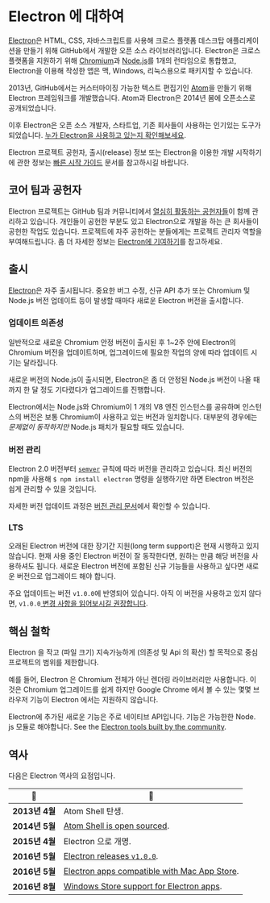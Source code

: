 # Electron 에 대하여

[Electron](https://electronjs.org)은 HTML, CSS, 자바스크립트를 사용해 크로스 플랫폼 데스크탑 애플리케이션을 만들기 위해 GitHub에서 개발한 오픈 소스 라이브러리입니다. Electron은 크로스 플랫폼을 지원하기 위해 [Chromium](https://www.chromium.org/Home)과 [Node.js](https://nodejs.org)를 1개의 런타임으로 통합했고, Electron을 이용해 작성한 앱은 맥, Windows, 리눅스용으로 패키지할 수 있습니다.

2013년, GitHub에서는 커스터마이징 가능한 텍스트 편집기인 [Atom](https://atom.io)을 만들기 위해 Electron 프레임워크를 개발했습니다. Atom과 Electron은 2014년 봄에 오픈소스로 공개되었습니다.

이후 Electron은 오픈 소스 개발자, 스타트업, 기존 회사들이 사용하는 인기있는 도구가 되었습니다. [누가 Electron을 사용하고 있는지 확인해보세요](https://electronjs.org/apps).

Electron 프로젝트 공헌자, 출시(release) 정보 또는 Electron을 이용한 개발 시작하기에 관한 정보는 [빠른 시작 가이드](quick-start.md) 문서를 참고하시길 바랍니다.

## 코어 팀과 공헌자

Electron 프로젝트는 GitHub 팀과 커뮤니티에서 [열심히 활동하는 공헌자들](https://github.com/electron/electron/graphs/contributors)이 함께 관리하고 있습니다. 개인들이 공헌한 부분도 있고 Electron으로 개발을 하는 큰 회사들이 공헌한 작업도 있습니다. 프로젝트에 자주 공헌하는 분들에게는 프로젝트 관리자 역할을 부여해드립니다. 좀 더 자세한 정보는 [Electron에 기여하기](https://github.com/electron/electron/blob/master/CONTRIBUTING.md)를 참고하세요.

## 출시

[Electron](https://github.com/electron/electron/releases)은 자주 출시됩니다. 중요한 버그 수정, 신규 API 추가 또는 Chromium 및 Node.js 버전 업데이트 등이 발생할 때마다 새로운 Electron 버전을 출시합니다.

### 업데이트 의존성

일반적으로 새로운 Chromium 안정 버전이 출시된 후 1~2주 안에 Electron의 Chromium 버전을 업데이트하며, 업그레이드에 필요한 작업의 양에 따라 업데이트 시기는 달라집니다.

새로운 버전의 Node.js이 출시되면, Electron은 좀 더 안정된 Node.js 버전이 나올 때까지 한 달 정도 기다렸다가 업그레이드를 진행합니다.

Electron에서는 Node.js와 Chromium이 1 개의 V8 엔진 인스턴스를 공유하며 인스턴스의 버전은 보통 Chromium이 사용하고 있는 버전과 일치합니다. 대부분의 경우에는 *문제없이 동작하지만* Node.js 패치가 필요할 때도 있습니다.

### 버전 관리

Electron 2.0 버전부터 [`semver`](https://semver.org) 규칙에 따라 버전을 관리하고 있습니다. 최신 버전의 npm을 사용해 `$ npm install electron` 명령을 실행하기만 하면 Electron 버전은 쉽게 관리할 수 있을 것입니다.

자세한 버전 업데이트 과정은 [버전 관리 문서](electron-versioning.md)에서 확인할 수 있습니다.

### LTS

오래된 Electron 버전에 대한 장기간 지원(long term support)은 현재 시행하고 있지 않습니다. 현재 사용 중인 Electron 버전이 잘 동작한다면, 원하는 만큼 해당 버전을 사용하셔도 됩니다. 새로운 Electron 버전에 포함된 신규 기능들을 사용하고 싶다면 새로운 버전으로 업그레이드 해야 합니다.

주요 업데이트는 버전 `v1.0.0`에 반영되어 있습니다. 아직 이 버전을 사용하고 있지 않다면, `v1.0.0`[ 변경 사항을 읽어보시길 권장합니다](https://electronjs.org/blog/electron-1-0).

## 핵심 철학

Electron 을 작고 (파일 크기) 지속가능하게 (의존성 및 Api 의 확산) 할 목적으로 중심 프로젝트의 범위를 제한합니다.

예를 들어, Electron 은 Chromium 전체가 아닌 렌더링 라이브러리만 사용합니다. 이것은 Chromium 업그레이드를 쉽게 하지만 Google Chrome 에서 볼 수 있는 몇몇 브라우저 기능이 Electron 에서는 지원하지 않습니다.

Electron에 추가된 새로운 기능은 주로 네이티브 API입니다. 기능은 가능한한 Node. js 모듈로 해야합니다. See the [Electron tools built by the community](https://electronjs.org/community).

## 역사

다음은 Electron 역사의 요점입니다.

| 📆            | 🎉                                                                                           |
| ------------ | ------------------------------------------------------------------------------------------- |
| **2013년 4월** | Atom Shell 탄생.                                                                              |
| **2014년 5월** | [Atom Shell is open sourced](https://blog.atom.io/2014/05/06/atom-is-now-open-source.html). |
| **2015년 4월** | Electron 으로 개명.                                                                             |
| **2016년 5월** | [Electron releases `v1.0.0`](https://electronjs.org/blog/electron-1-0).                     |
| **2016년 5월** | [Electron apps compatible with Mac App Store](mac-app-store-submission-guide.md).           |
| **2016년 8월** | [Windows Store support for Electron apps](windows-store-guide.md).                          |